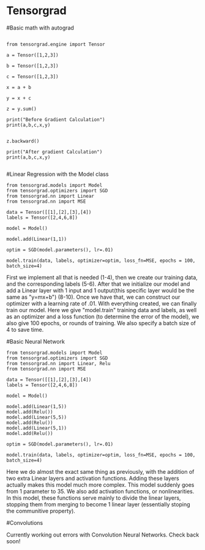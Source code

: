 # Tensorgrad

#Basic math with autograd


``` { .py }

from tensorgrad.engine import Tensor

a = Tensor([1,2,3])

b = Tensor([1,2,3])

c = Tensor([1,2,3])

x = a + b

y = x + c

z = y.sum()

print("Before Gradient Calculation")
print(a,b,c,x,y)


z.backward()

print("After gradient Calculation")
print(a,b,c,x,y)


```


#Linear Regression with the Model class 

``` { .py }
from tensorgrad.models import Model
from tensorgrad.optimizers import SGD
from tensorgrad.nn import Linear
from tensorgrad.nn import MSE

data = Tensor([[1],[2],[3],[4])
labels = Tensor([2,4,6,8])

model = Model()

model.add(Linear(1,1))

optim = SGD(model.parameters(), lr=.01)

model.train(data, labels, optimizer=optim, loss_fn=MSE, epochs = 100, batch_size=4)

```

First we implement all that is needed (1-4), then we create our training data, and the corresponding labels (5-6).
After that we initialize our model and add a Linear layer with 1 input and 1 output(this specific layer would be the same as "y=mx+b") (8-10).
Once we have that, we can construct our optimizer with a learning rate of .01. 
With everything created, we can finally train our model. Here we give "model.train" training data and labels, as well as an optimizer and a loss function (to determine the error of the model), we also give 100 epochs, or rounds of training. We also specify a batch size of 4 to save time.	 


#Basic Neural Network


``` { .py }
from tensorgrad.models import Model
from tensorgrad.optimizers import SGD
from tensorgrad.nn import Linear, Relu
from tensorgrad.nn import MSE

data = Tensor([[1],[2],[3],[4])
labels = Tensor([2,4,6,8])

model = Model()

model.add(Linear(1,5))
model.add(Relu())
model.add(Linear(5,5))
model.add(Relu())
model.add(Linear(5,1))
model.add(Relu())

optim = SGD(model.parameters(), lr=.01)

model.train(data, labels, optimizer=optim, loss_fn=MSE, epochs = 100, batch_size=4)

```
Here we do almost the exact same thing as previously, with the addition of two extra Linear layers and activation functions. Adding these layers actually makes this model much more complex. This model suddenly goes from 1 parameter to 35. We also add activation functions, or nonlinearities. In this model, these functions serve mainly to divide the linear layers, stopping them from merging to become 1 linear layer (essentially stoping the communitive property). 

#Convolutions

Currently working out errors with Convolution Neural Networks. Check back soon!